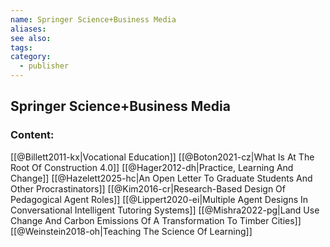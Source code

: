 ```yaml
---
name: Springer Science+Business Media
aliases:
see also:
tags:
category:
  - publisher
---
```


## Springer Science+Business Media

### Content:
[[@Billett2011-kx|Vocational Education]]
[[@Boton2021-cz|What Is At The Root Of Construction 4.0]]
[[@Hager2012-dh|Practice, Learning And Change]]
[[@Hazelett2025-hc|An Open Letter To Graduate Students And Other Procrastinators]]
[[@Kim2016-cr|Research-Based Design Of Pedagogical Agent Roles]]
[[@Lippert2020-ei|Multiple Agent Designs In Conversational Intelligent Tutoring Systems]]
[[@Mishra2022-pg|Land Use Change And Carbon Emissions Of A Transformation To Timber Cities]]
[[@Weinstein2018-oh|Teaching The Science Of Learning]]